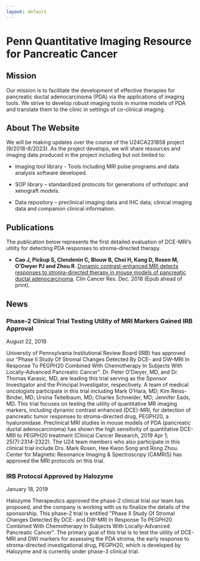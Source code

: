 ```yaml
---
layout: default
---
```


# Penn Quantitative Imaging Resource for Pancreatic Cancer

## Mission
Our mission is to facilitate the development of effective therapies for pancreatic ductal adenocarcinoma (PDA) via the applications of imaging tools. We strive to develop robust imaging tools in murine models of PDA and translate them to the clinic in settings of co-clinical imaging.

## About The Website
We will be making updates over the course of the U24CA231858 project (9/2018-8/2023). As the project develops, we will share resources and imaging data produced in the project including but not limited to: 

* Imaging tool library - Tools including MRI pulse programs and data analysis software developed.

* SOP library – standardized protocols for generations of orthotopic and xenograft models.

* Data repository – preclinical imaging data and IHC data; clinical imaging data and companion clinical information.

## Publications
The publication below represents the first detailed evaluation of DCE-MRI’s utility for detecting PDA responses to stroma-directed therapy.

* **Cao J, Pickup S, Clendenin C, Blouw B, Choi H, Kang D, Rosen M, O'Dwyer PJ and Zhou R**. [Dynamic contrast-enhanced MRI detects responses to stroma-directed therapy in mouse models of pancreatic ductal adenocarcinoma](https://doi.org/10.1158/1078-0432.CCR-18-2276). Clin Cancer Res. Dec. 2018 (Epub ahead of print).

## News

### Phase-2 Clinical Trial Testing Utility of MRI Markers Gained IRB Approval
August 22, 2019

University of Pennsylvania Institutional Review Board (IRB) has approved our “Phase II Study Of Stromal Changes Detected By DCE- and DW-MRI In Response To PEGPH20 Combined With Chemotherapy In Subjects With Locally-Advanced Pancreatic Cancer”. Dr. Peter O’Dwyer, MD, and Dr. Thomas Karasic, MD, are leading this trial serving as the Sponsor Investigator and the Principal Investigator, respectively. A team of medical oncologists participate in this trial including Mark O’Hara, MD; Kim Reiss-Binder, MD; Ursina Teitelbaum, MD; Charles Schneider, MD; Jennifer Eads, MD. This trial focuses on testing the utility of quantitative MR imaging markers, including dynamic contrast enhanced (DCE)-MRI, for detection of pancreatic tumor responses to stroma-directed drug, PEGPH20, a hyaluronidase. Preclinical MRI studies in mouse models of PDA (pancreatic ductal adenocarcinoma) has shown the high sensitivity of quantitative DCE-MRI to PEGPH20 treatment (Clinical Cancer Research, 2019 Apr 1; 25(7):2314-2322). The U24 team members who also participate in this clinical trial include Drs. Mark Rosen, Hee Kwon Song and Rong Zhou. Center for Magnetic Resonance Imaging & Spectroscopy (CAMRIS) has approved the MRI protocols on this trial.

### IRB Protocol Approved by Halozyme
January 18, 2019

Halozyme Therapeutics approved the phase-2 clinical trial our team has proposed, and the company is working with us to finalize the details of the sponsorship.  This phase-2 trial is entitled "Phase II Study Of Stromal Changes Detected By DCE- and DW-MRI In Response To PEGPH20 Combined With Chemotherapy In Subjects With Locally-Advanced Pancreatic Cancer". The primary goal of this trial is to test the utility of DCE-MRI and DWI markers for assessing the PDA stroma, the early response to stroma-directed investigational drug, PEGPH20, which is developed by Halozyme and is currently under phase-3 clinical trial.
